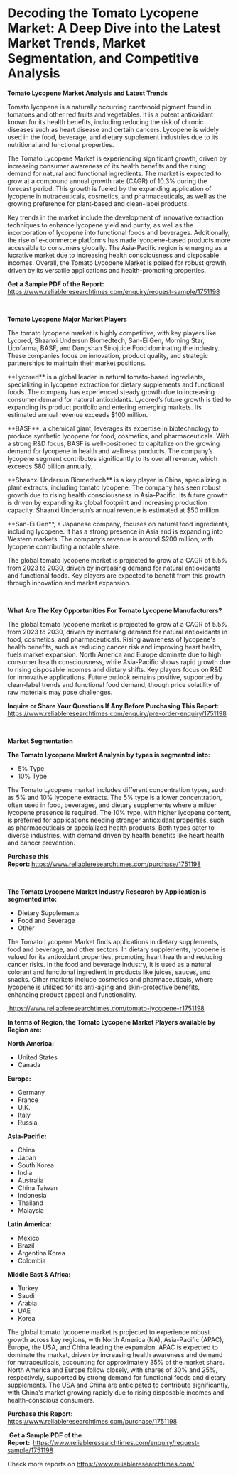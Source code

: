 <p><h1>Decoding the Tomato Lycopene Market: A Deep Dive into the Latest Market Trends, Market Segmentation, and Competitive Analysis</h1></p><p><strong>Tomato Lycopene Market Analysis and Latest Trends</strong></p>
<p><p>Tomato lycopene is a naturally occurring carotenoid pigment found in tomatoes and other red fruits and vegetables. It is a potent antioxidant known for its health benefits, including reducing the risk of chronic diseases such as heart disease and certain cancers. Lycopene is widely used in the food, beverage, and dietary supplement industries due to its nutritional and functional properties.</p><p>The Tomato Lycopene Market is experiencing significant growth, driven by increasing consumer awareness of its health benefits and the rising demand for natural and functional ingredients. The market is expected to grow at a compound annual growth rate (CAGR) of 10.3% during the forecast period. This growth is fueled by the expanding application of lycopene in nutraceuticals, cosmetics, and pharmaceuticals, as well as the growing preference for plant-based and clean-label products.</p><p>Key trends in the market include the development of innovative extraction techniques to enhance lycopene yield and purity, as well as the incorporation of lycopene into functional foods and beverages. Additionally, the rise of e-commerce platforms has made lycopene-based products more accessible to consumers globally. The Asia-Pacific region is emerging as a lucrative market due to increasing health consciousness and disposable incomes. Overall, the Tomato Lycopene Market is poised for robust growth, driven by its versatile applications and health-promoting properties.</p></p>
<p><strong>Get a Sample PDF of the Report:&nbsp;</strong> <a href="https://www.reliableresearchtimes.com/enquiry/request-sample/1751198?utm_campaign=2131&utm_medium=2&utm_source=Github&utm_content=ia&utm_term=26012025&utm_id=tomato-lycopene">https://www.reliableresearchtimes.com/enquiry/request-sample/1751198</a></p>
<p>&nbsp;</p>
<p><strong>Tomato Lycopene Major Market Players</strong></p>
<p><p>The tomato lycopene market is highly competitive, with key players like Lycored, Shaanxi Undersun Biomedtech, San-Ei Gen, Morning Star, Licofarma, BASF, and Dangshan Sinojuice Food dominating the industry. These companies focus on innovation, product quality, and strategic partnerships to maintain their market positions.</p><p>**Lycored** is a global leader in natural tomato-based ingredients, specializing in lycopene extraction for dietary supplements and functional foods. The company has experienced steady growth due to increasing consumer demand for natural antioxidants. Lycored’s future growth is tied to expanding its product portfolio and entering emerging markets. Its estimated annual revenue exceeds $100 million.</p><p>**BASF**, a chemical giant, leverages its expertise in biotechnology to produce synthetic lycopene for food, cosmetics, and pharmaceuticals. With a strong R&D focus, BASF is well-positioned to capitalize on the growing demand for lycopene in health and wellness products. The company’s lycopene segment contributes significantly to its overall revenue, which exceeds $80 billion annually.</p><p>**Shaanxi Undersun Biomedtech** is a key player in China, specializing in plant extracts, including tomato lycopene. The company has seen robust growth due to rising health consciousness in Asia-Pacific. Its future growth is driven by expanding its global footprint and increasing production capacity. Shaanxi Undersun’s annual revenue is estimated at $50 million.</p><p>**San-Ei Gen**, a Japanese company, focuses on natural food ingredients, including lycopene. It has a strong presence in Asia and is expanding into Western markets. The company’s revenue is around $200 million, with lycopene contributing a notable share.</p><p>The global tomato lycopene market is projected to grow at a CAGR of 5.5% from 2023 to 2030, driven by increasing demand for natural antioxidants and functional foods. Key players are expected to benefit from this growth through innovation and market expansion.</p></p>
<p>&nbsp;</p>
<p><strong>What Are The Key Opportunities For Tomato Lycopene Manufacturers?</strong></p>
<p><p>The global tomato lycopene market is projected to grow at a CAGR of 5.5% from 2023 to 2030, driven by increasing demand for natural antioxidants in food, cosmetics, and pharmaceuticals. Rising awareness of lycopene's health benefits, such as reducing cancer risk and improving heart health, fuels market expansion. North America and Europe dominate due to high consumer health consciousness, while Asia-Pacific shows rapid growth due to rising disposable incomes and dietary shifts. Key players focus on R&D for innovative applications. Future outlook remains positive, supported by clean-label trends and functional food demand, though price volatility of raw materials may pose challenges.</p></p>
<p><strong>Inquire or Share Your Questions If Any Before Purchasing This Report:</strong> <a href="https://www.reliableresearchtimes.com/enquiry/pre-order-enquiry/1751198?utm_campaign=2131&utm_medium=2&utm_source=Github&utm_content=ia&utm_term=26012025&utm_id=tomato-lycopene">https://www.reliableresearchtimes.com/enquiry/pre-order-enquiry/1751198</a></p>
<p>&nbsp;</p>
<p><strong>Market Segmentation</strong></p>
<p><strong>The Tomato Lycopene Market Analysis by types is segmented into:</strong></p>
<p><ul><li>5% Type</li><li>10% Type</li></ul></p>
<p><p>The Tomato Lycopene market includes different concentration types, such as 5% and 10% lycopene extracts. The 5% type is a lower concentration, often used in food, beverages, and dietary supplements where a milder lycopene presence is required. The 10% type, with higher lycopene content, is preferred for applications needing stronger antioxidant properties, such as pharmaceuticals or specialized health products. Both types cater to diverse industries, with demand driven by health benefits like heart health and cancer prevention.</p></p>
<p><strong>Purchase this Report:&nbsp;</strong><a href="https://www.reliableresearchtimes.com/purchase/1751198?utm_campaign=2131&utm_medium=2&utm_source=Github&utm_content=ia&utm_term=26012025&utm_id=tomato-lycopene">https://www.reliableresearchtimes.com/purchase/1751198</a></p>
<p>&nbsp;</p>
<p><strong>The Tomato Lycopene Market Industry Research by Application is segmented into:</strong></p>
<p><ul><li>Dietary Supplements</li><li>Food and Beverage</li><li>Other</li></ul></p>
<p><p>The Tomato Lycopene Market finds applications in dietary supplements, food and beverage, and other sectors. In dietary supplements, lycopene is valued for its antioxidant properties, promoting heart health and reducing cancer risks. In the food and beverage industry, it is used as a natural colorant and functional ingredient in products like juices, sauces, and snacks. Other markets include cosmetics and pharmaceuticals, where lycopene is utilized for its anti-aging and skin-protective benefits, enhancing product appeal and functionality.</p></p>
<p><a href="https://www.reliableresearchtimes.com/tomato-lycopene-r1751198?utm_campaign=2131&utm_medium=2&utm_source=Github&utm_content=ia&utm_term=26012025&utm_id=tomato-lycopene">&nbsp;https://www.reliableresearchtimes.com/tomato-lycopene-r1751198</a></p>
<p><strong>In terms of Region, the Tomato Lycopene Market Players available by Region are:</strong></p>
<p>
    <p> <strong> North America: </strong>
        <ul>
            <li>United States</li>
            <li>Canada</li>
        </ul>
        </p> 
    <p> <strong> Europe: </strong>
        <ul>
            <li>Germany</li>
            <li>France</li>
            <li>U.K.</li>
            <li>Italy</li>
            <li>Russia</li>
        </ul>
        </p> 
    <p> <strong> Asia-Pacific: </strong>
        <ul>
            <li>China</li>
            <li>Japan</li>
            <li>South Korea</li>
            <li>India</li>
            <li>Australia</li>
            <li>China Taiwan</li>
            <li>Indonesia</li>
            <li>Thailand</li>
            <li>Malaysia</li>
        </ul>
        </p> 
    <p> <strong> Latin America: </strong>
        <ul>
            <li>Mexico</li>
            <li>Brazil</li>
            <li>Argentina Korea</li>
            <li>Colombia</li>
        </ul>
        </p> 
    <p> <strong> Middle East & Africa: </strong>
        <ul>
            <li>Turkey</li>
            <li>Saudi</li>
            <li>Arabia</li>
            <li>UAE</li>
            <li>Korea</li>
        </ul>
    </p>
    </p>
<p><p>The global tomato lycopene market is projected to experience robust growth across key regions, with North America (NA), Asia-Pacific (APAC), Europe, the USA, and China leading the expansion. APAC is expected to dominate the market, driven by increasing health awareness and demand for nutraceuticals, accounting for approximately 35% of the market share. North America and Europe follow closely, with shares of 30% and 25%, respectively, supported by strong demand for functional foods and dietary supplements. The USA and China are anticipated to contribute significantly, with China's market growing rapidly due to rising disposable incomes and health-conscious consumers.</p></p>
<p><strong>Purchase this Report: </strong><a href="https://www.reliableresearchtimes.com/purchase/1751198?utm_campaign=2131&utm_medium=2&utm_source=Github&utm_content=ia&utm_term=26012025&utm_id=tomato-lycopene">https://www.reliableresearchtimes.com/purchase/1751198</a></p>
<p>&nbsp;<strong>Get a Sample PDF of the Report:&nbsp;&nbsp;</strong><a href="https://www.reliableresearchtimes.com/enquiry/request-sample/1751198?utm_campaign=2131&utm_medium=2&utm_source=Github&utm_content=ia&utm_term=26012025&utm_id=tomato-lycopene">https://www.reliableresearchtimes.com/enquiry/request-sample/1751198</a></p>
<p><strong></strong></p>
<p>Check more reports on <a href="https://www.reliableresearchtimes.com/?utm_campaign=2131&utm_medium=2&utm_source=Github&utm_content=ia&utm_term=26012025&utm_id=tomato-lycopene">https://www.reliableresearchtimes.com/</a></p>